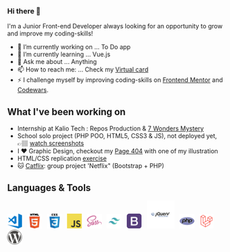 ### Hi there 👋

I'm a Junior Front-end Developer always looking for an opportunity to grow and improve my coding-skills!  

- 🔭  I’m currently working on ... To Do app
- 🌱  I’m currently learning ... Vue.js
- 💬  Ask me about ... Anything
- 📫  How to reach me: ... Check my [Virtual card  ](https://khadijaek.github.io/vcard/)
- ⚡️ I challenge myself by improving coding-skills on [Frontend Mentor](https://www.frontendmentor.io/) and [Codewars](https://www.codewars.com/).


## What I've been working on

* Internship at Kalio Tech : Repos Production & [7 Wonders Mystery](https://www.7wondersmystery.com/)
* School solo project (PHP POO, HTML5, CSS3 & JS), not deployed yet, 👉🏽 [ watch screenshots ](https://github.com/KhadijaEK/npProject)
* I ❤️ Graphic Design, checkout my [Page 404](https://khadijaek.github.io/404-page/) with one of my illustration
* HTML/CSS replication [exercise](https://khadijaek.github.io/tim-berners-lee/) 
* 🐱 [Catflix](http://catflix.42web.io/): group project 'Netflix" (Bootstrap + PHP)   


## Languages & Tools

 <img src="https://raw.githubusercontent.com/github/explore/80688e429a7d4ef2fca1e82350fe8e3517d3494d/topics/visual-studio-code/visual-studio-code.png"
     alt="Boostrap icon"
      float="left" width="34px" style="margin-right: 8px;" /> 
<img src="https://raw.githubusercontent.com/github/explore/80688e429a7d4ef2fca1e82350fe8e3517d3494d/topics/html/html.png"
	 alt="Html icon"
	 float="left" width="34px" style="margin-right: 8px;" />
<img src="https://raw.githubusercontent.com/github/explore/80688e429a7d4ef2fca1e82350fe8e3517d3494d/topics/css/css.png"
     alt="Css icon"
    float="left" width="34px" style="margin-right: 8px;" />
<img src="https://raw.githubusercontent.com/github/explore/80688e429a7d4ef2fca1e82350fe8e3517d3494d/topics/javascript/javascript.png"
     alt="JS icon"
    float="left" width="34px" style="margin-right: 8px;" />   <img src="https://raw.githubusercontent.com/github/explore/80688e429a7d4ef2fca1e82350fe8e3517d3494d/topics/sass/sass.png"
     alt="Sass icon"
     float="left" width="34px" style="margin-right: 8px;" />   <img src="https://raw.githubusercontent.com/github/explore/80688e429a7d4ef2fca1e82350fe8e3517d3494d/topics/tailwind/tailwind.png"
     alt="Tailwind icon"
     float="left" width="34px" style="margin-right: 8px;" />  <img src="https://raw.githubusercontent.com/github/explore/80688e429a7d4ef2fca1e82350fe8e3517d3494d/topics/bootstrap/bootstrap.png"
     alt="Boostrap icon"
     float="left" width="34px" style="margin-right: 8px;" /> <img src="https://raw.githubusercontent.com/github/explore/80688e429a7d4ef2fca1e82350fe8e3517d3494d/topics/jquery/jquery.png"
     alt="Jquery icon"
     float="left" width="64px" style="margin-right: 8px;" /> <img src="https://raw.githubusercontent.com/github/explore/80688e429a7d4ef2fca1e82350fe8e3517d3494d/topics/php/php.png"
     alt="Php icon"
     float="left" width="34" style="margin-right: 8px;" /> <img src="https://raw.githubusercontent.com/github/explore/80688e429a7d4ef2fca1e82350fe8e3517d3494d/topics/laravel/laravel.png"
     alt="Laravel icon"
     float="left" width="34px" style="margin-right: 8px;" /> 
     <img src="https://raw.githubusercontent.com/github/explore/80688e429a7d4ef2fca1e82350fe8e3517d3494d/topics/wordpress/wordpress.png"
     alt="Laravel icon"
     float="left" width="34px" style="margin-right: 8px;" /> 
 

